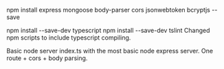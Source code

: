 npm install express mongoose body-parser cors jsonwebtoken bcryptjs --save

npm install --save-dev typescript
npm install --save-dev tslint
Changed npm scripts to include typescript compiling.

Basic node server index.ts with the most basic node express server. One route + cors + body parsing.
